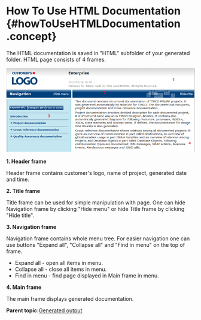 # How To Use HTML Documentation {#howToUseHTMLDocumentation .concept}

The HTML documentation is saved in "HTML" subfolder of your generated folder. HTML page consists of 4 frames.

![Main page of HTML](img/html.png "Header page of HTML")

**1. Header frame**

Header frame contains customer's logo, name of project, generated date and time.

**2. Title frame**

Title frame can be used for simple manipulation with page. One can hide Navigation frame by clicking "Hide menu" or hide Title frame by clicking "Hide title".

**3. Navigation frame**

Navigation frame contains whole menu tree. For easier navigation one can use buttons "Expand all", "Collapse all" and "Find in menu" on the top of frame.

-   Expand all - open all items in menu.
-   Collapse all - close all items in menu.
-   Find in menu - find page displayed in Main frame in menu.

**4. Main frame**

The main frame displays generated documentation.

**Parent topic:**[Generated output](../../../modules/falcon/output/index.md)

